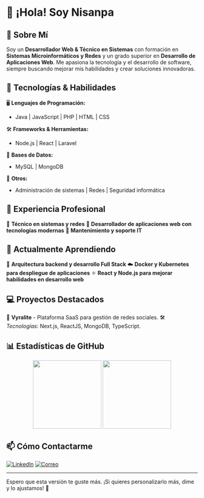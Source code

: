 # 👋 ¡Hola! Soy Nisanpa

## 🚀 Sobre Mí

Soy un **Desarrollador Web & Técnico en Sistemas** con formación en **Sistemas Microinformáticos y Redes** y un grado superior en **Desarrollo de Aplicaciones Web**. Me apasiona la tecnología y el desarrollo de software, siempre buscando mejorar mis habilidades y crear soluciones innovadoras.

## 🔧 Tecnologías & Habilidades

🖥️ **Lenguajes de Programación:**
- Java | JavaScript | PHP | HTML | CSS

🛠️ **Frameworks & Herramientas:**
- Node.js | React | Laravel

💾 **Bases de Datos:**
- MySQL | MongoDB

🔐 **Otros:**
- Administración de sistemas | Redes | Seguridad informática

## 💼 Experiencia Profesional

📌 **Técnico en sistemas y redes**
📌 **Desarrollador de aplicaciones web con tecnologías modernas**
📌 **Mantenimiento y soporte IT**

## 🌱 Actualmente Aprendiendo

🚀 **Arquitectura backend y desarrollo Full Stack**
☁️ **Docker y Kubernetes para despliegue de aplicaciones**
⚛️ **React y Node.js para mejorar habilidades en desarrollo web**

## 💻 Proyectos Destacados

🔹 **Vyralite** - Plataforma SaaS para gestión de redes sociales.
🛠️ _Tecnologías:_ Next.js, ReactJS, MongoDB, TypeScript.

## 📊 Estadísticas de GitHub

<div align="center">
  <img src="https://github-readme-stats.vercel.app/api?username=nisanpa04&show_icons=true&theme=radical" height="180px" />
  <img src="https://github-readme-stats.vercel.app/api/top-langs/?username=nisanpa04&layout=compact&theme=radical" height="180px" />  
</div>

## 📫 Cómo Contactarme

[![LinkedIn](https://img.shields.io/badge/LinkedIn-0077B5?style=flat-square&logo=linkedin&logoColor=white)](https://www.linkedin.com/in/nicolas-sanchez-palomo)
[![Correo](https://img.shields.io/badge/Email-D14836?style=flat-square&logo=gmail&logoColor=white)](mailto:nicolas.sanchez.palomo@gmail.com)

---

Espero que esta versión te guste más. ¡Si quieres personalizarlo más, dime y lo ajustamos! 🚀
